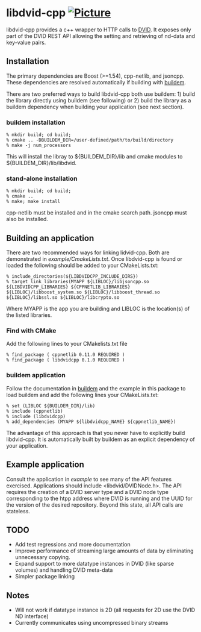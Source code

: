 # libdvid-cpp [![Picture](https://raw.github.com/janelia-flyem/janelia-flyem.github.com/master/images/gray_janelia_logo.png)](http://janelia.org/)

libdvid-cpp provides a c++ wrapper to HTTP calls to [DVID](https://github.com/janelia-flyem/dvid).
It exposes only part of the DVID REST API allowing the setting and
retrieving of nd-data and key-value pairs.

## Installation

The primary dependencies are Boost (>=1.54), cpp-netlib, and jsoncpp.  These dependencies are
resolved automatically if building with [buildem](https://github.com/janelia-flyem/buildem).

There are two preferred ways to build libdvid-cpp both use buildem: 1) build the library directly using buildem (see following) or 2) build the library as a buildem dependency when building your application (see next section).

### buildem installation
    
    % mkdir build; cd build;
    % cmake .. -DBUILDEM_DIR=/user-defined/path/to/build/directory
    % make -j num_processors

This will install the libray to ${BUILDEM_DIR}/lib and cmake modules to ${BUILDEM_DIR}/lib/libdvid.

### stand-alone installation

    % mkdir build; cd build;
    % cmake ..
    % make; make install

cpp-netlib must be installed and in the cmake search path.  jsoncpp must also be installed.

## Building an application

There are two recommended ways for linking lidvid-cpp.  Both are demonstrated in *example/CmakeLists.txt*.  Once libdvid-cpp is found or loaded the following should be added to your CMakeLists.txt:

    % include_directories(${LIBDVIDCPP_INCLUDE_DIRS})
    % target_link_libraries(MYAPP ${LIBLOC}/libjsoncpp.so ${LIBDVIDCPP_LIBRARIES} ${CPPNETLIB_LIBRARIES} ${LIBLOC}/libboost_system.so ${LIBLOC}/libboost_thread.so ${LIBLOC}/libssl.so ${LIBLOC}/libcrypto.so

Where MYAPP is the app you are building and LIBLOC is the location(s) of the listed libraries.

### Find with CMake

Add the following lines to your CMakelists.txt file

    % find_package ( cppnetlib 0.11.0 REQUIRED )
    % find_package ( libdvidcpp 0.1.0 REQUIRED )
    
### buildem application

Follow the documentation in [buildem](https://github.com/janelia-flyem/buildem) and the example in this package to load buildem and add the following lines your CMakeLists.txt:
    
    % set (LIBLOC ${BUILDEM_DIR}/lib) 
    % include (cppnetlib)
    % include (libdvidcpp)
    % add_dependencies (MYAPP ${libdvidcpp_NAME} ${cppnetlib_NAME})
    
The advantage of this approach is that you never have to explicitly build libdvid-cpp.  It is automatically built by buildem as an explicit dependency of your application.
    
## Example application

Consult the application in *example* to see many of the API features exercised.  Applications should include \<libdvid/DVIDNode.h\>.  The API requires the creation of a DVID server type and a DVID node type corresponding to the htpp address where DVID is running and the UUID for the version of the desired repository.  Beyond this state, all API calls are stateless.
    
## TODO

* Add test regressions and more documentation
* Improve performance of streaming large amounts of data by eliminating unnecessary copying.
* Expand support to more datatype instances in DVID (like sparse volumes) and handling DVID meta-data
* Simpler package linking

## Notes
    
* Will not work if datatype instance is 2D (all requests for 2D use the DVID ND interface)
* Currently communicates using uncompressed binary streams
